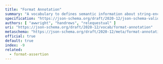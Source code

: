 ```yaml
---
title: "Format Annotation"
summary: "A vocabulary to defines semantic information about string-encoded values."
specification: "https://json-schema.org/draft/2020-12/json-schema-validation.html#section-7.2.1"
authors: [ "awwright", "handrews", "relequestual" ]
uri: "https://json-schema.org/draft/2020-12/vocab/format-annotation"
metaschema: "https://json-schema.org/draft/2020-12/meta/format-annotation"
official: true
default: true
index: -9
related:
  - format-assertion
---
```

